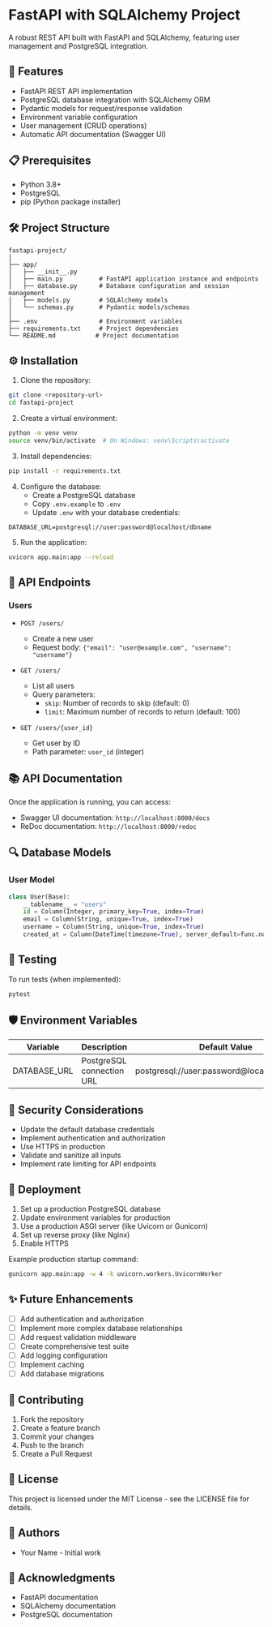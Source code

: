 # FastAPI with SQLAlchemy Project

A robust REST API built with FastAPI and SQLAlchemy, featuring user management and PostgreSQL integration.

## 🚀 Features

- FastAPI REST API implementation
- PostgreSQL database integration with SQLAlchemy ORM
- Pydantic models for request/response validation
- Environment variable configuration
- User management (CRUD operations)
- Automatic API documentation (Swagger UI)

## 📋 Prerequisites

- Python 3.8+
- PostgreSQL
- pip (Python package installer)

## 🛠️ Project Structure

```
fastapi-project/
│
├── app/
│   ├── __init__.py
│   ├── main.py          # FastAPI application instance and endpoints
│   ├── database.py      # Database configuration and session management
│   ├── models.py        # SQLAlchemy models
│   └── schemas.py       # Pydantic models/schemas
│
├── .env                 # Environment variables
├── requirements.txt     # Project dependencies
└── README.md           # Project documentation
```

## ⚙️ Installation

1. Clone the repository:
```bash
git clone <repository-url>
cd fastapi-project
```

2. Create a virtual environment:
```bash
python -m venv venv
source venv/bin/activate  # On Windows: venv\Scripts\activate
```

3. Install dependencies:
```bash
pip install -r requirements.txt
```

4. Configure the database:
   - Create a PostgreSQL database
   - Copy `.env.example` to `.env`
   - Update `.env` with your database credentials:
```env
DATABASE_URL=postgresql://user:password@localhost/dbname
```

5. Run the application:
```bash
uvicorn app.main:app --reload
```

## 🔄 API Endpoints

### Users

- `POST /users/`
  - Create a new user
  - Request body: `{"email": "user@example.com", "username": "username"}`

- `GET /users/`
  - List all users
  - Query parameters:
    - `skip`: Number of records to skip (default: 0)
    - `limit`: Maximum number of records to return (default: 100)

- `GET /users/{user_id}`
  - Get user by ID
  - Path parameter: `user_id` (integer)

## 📚 API Documentation

Once the application is running, you can access:
- Swagger UI documentation: `http://localhost:8000/docs`
- ReDoc documentation: `http://localhost:8000/redoc`

## 🔍 Database Models

### User Model
```python
class User(Base):
    __tablename__ = "users"
    id = Column(Integer, primary_key=True, index=True)
    email = Column(String, unique=True, index=True)
    username = Column(String, unique=True, index=True)
    created_at = Column(DateTime(timezone=True), server_default=func.now())
```

## 🧪 Testing

To run tests (when implemented):
```bash
pytest
```

## 🛡️ Environment Variables

| Variable      | Description           | Default Value |
|---------------|-----------------------|---------------|
| DATABASE_URL  | PostgreSQL connection URL | postgresql://user:password@localhost/dbname |

## 🔐 Security Considerations

- Update the default database credentials
- Implement authentication and authorization
- Use HTTPS in production
- Validate and sanitize all inputs
- Implement rate limiting for API endpoints

## 🚀 Deployment

1. Set up a production PostgreSQL database
2. Update environment variables for production
3. Use a production ASGI server (like Uvicorn or Gunicorn)
4. Set up reverse proxy (like Nginx)
5. Enable HTTPS

Example production startup command:
```bash
gunicorn app.main:app -w 4 -k uvicorn.workers.UvicornWorker
```

## ✨ Future Enhancements

- [ ] Add authentication and authorization
- [ ] Implement more complex database relationships
- [ ] Add request validation middleware
- [ ] Create comprehensive test suite
- [ ] Add logging configuration
- [ ] Implement caching
- [ ] Add database migrations

## 📝 Contributing

1. Fork the repository
2. Create a feature branch
3. Commit your changes
4. Push to the branch
5. Create a Pull Request

## 📄 License

This project is licensed under the MIT License - see the LICENSE file for details.

## 👥 Authors

- Your Name - Initial work

## 🙏 Acknowledgments

- FastAPI documentation
- SQLAlchemy documentation
- PostgreSQL documentation
